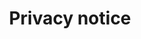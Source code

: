 ---
title: Privacy notice
layout: content
lang: en
lang-ref: privacy
heading-image: "https://images.unsplash.com/photo-1505790079873-572928726373?ixid=MnwxMjA3fDB8MHxwaG90by1wYWdlfHx8fGVufDB8fHx8&ixlib=rb-1.2.1&auto=format&fit=crop&w=1074&q=80"
sidebar: "false"
pageContent:
  - type: copy
    copy: "Personal information collected through GC Talent is used for staffing, external recruitment, and internal talent mobility within federal institutions pursuant to <a href='https://laws-lois.justice.gc.ca/eng/acts/F-11/section-7.html' title='Learn more about section 7(1) the Financial Administration Act' target='_blank'>section 7(1)</a> of the Financial Administration Act, section <a href='https://laws-lois.justice.gc.ca/eng/acts/P-33.01/section-15.html' title='Learn more about section 15(1) of the Public Service Employment Act.' target='_blank'>15(1)</a>, <a href='https://laws-lois.justice.gc.ca/eng/acts/P-33.01/section-29.html' title='Learn more about section 29 of the Public Service Employment Act.' target='_blank'>29</a> and <a href='https://laws-lois.justice.gc.ca/eng/acts/P-33.01/section-30.html' title='Learn more about sections 3(1), (2), and (3) of the Public Service Employment Act.' target='_blank'>30 (1), (2), and (3)</a> of the Public Service Employment Act and section 5 of the Employment Equity Act."
  - type: copy
    copy: Please do not provide additional personal information which is not required for this purpose.
  - type: copy
    copy: 'The information you provide may also be used for statistical and research purposes, and may be disclosed to the <a href="https://www.canada.ca/en/public-service-commission/services/oversight-activities/investigations.html" target="_blank" rel="noreferrer" title="View the Public Service Commission Investigation Directorate.">Public Service Commission Investigation Directorate</a> when necessary.'
  - type: copy
    copy: Failure to provide personal information will result in your ineligibility for employment opportunities associated with this tool.
  - type: copy
    copy: You have the right to the correction of, the access to, and protection of your personal information under the Privacy Act and the right to complain to the Privacy Commissioner of Canada about the handling of your personal information.
  - type: copy
    copy: 'Personal information collected through GC Talent is described by the <a href="https://www.canada.ca/en/treasury-board-secretariat/corporate/transparency/treasury-board-secretariat-sources-federal-government-employee-information-info-source.html" target="_blank" rel="noreferrer" title="Visit the Talent Cloud Personal Information Bank (TBS PPU 095).">Talent Cloud Personal Information Bank (TBS PPU 095)</a>.'
---